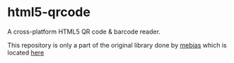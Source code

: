# html5-qrcode
A cross-platform HTML5 QR code &amp; barcode reader.

This repository is only a part of the original library done by [mebjas](https://github.com/mebjas) which is located [here](https://github.com/mebjas/html5-qrcode)
